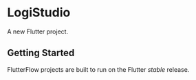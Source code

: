 # LogiStudio

A new Flutter project.

## Getting Started

FlutterFlow projects are built to run on the Flutter _stable_ release.
